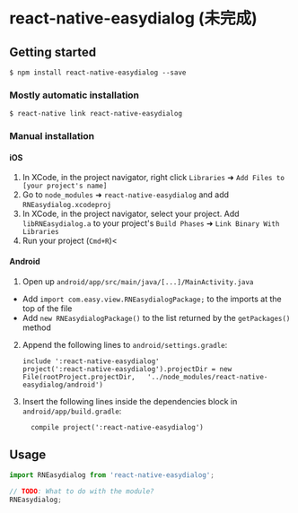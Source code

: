
# react-native-easydialog (未完成)

## Getting started

`$ npm install react-native-easydialog --save`

### Mostly automatic installation

`$ react-native link react-native-easydialog`

### Manual installation


#### iOS

1. In XCode, in the project navigator, right click `Libraries` ➜ `Add Files to [your project's name]`
2. Go to `node_modules` ➜ `react-native-easydialog` and add `RNEasydialog.xcodeproj`
3. In XCode, in the project navigator, select your project. Add `libRNEasydialog.a` to your project's `Build Phases` ➜ `Link Binary With Libraries`
4. Run your project (`Cmd+R`)<

#### Android

1. Open up `android/app/src/main/java/[...]/MainActivity.java`
  - Add `import com.easy.view.RNEasydialogPackage;` to the imports at the top of the file
  - Add `new RNEasydialogPackage()` to the list returned by the `getPackages()` method
2. Append the following lines to `android/settings.gradle`:
  	```
  	include ':react-native-easydialog'
  	project(':react-native-easydialog').projectDir = new File(rootProject.projectDir, 	'../node_modules/react-native-easydialog/android')
  	```
3. Insert the following lines inside the dependencies block in `android/app/build.gradle`:
  	```
      compile project(':react-native-easydialog')
  	```


## Usage
```javascript
import RNEasydialog from 'react-native-easydialog';

// TODO: What to do with the module?
RNEasydialog;
```
  
